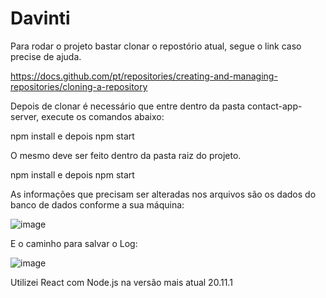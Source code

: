 # Davinti

Para rodar o projeto bastar clonar o repostório atual, segue o link caso precise de ajuda.

https://docs.github.com/pt/repositories/creating-and-managing-repositories/cloning-a-repository

Depois de clonar é necessário que entre dentro da pasta contact-app-server, execute os comandos abaixo:

npm install e depois npm start

O mesmo deve ser feito dentro da pasta raiz do projeto.

npm install e depois npm start

As informações que precisam ser alteradas nos arquivos são os dados do banco de dados conforme a sua máquina:

![image](https://github.com/WPSV/davinti/assets/57459858/eb90f9ad-8608-4f41-ac22-9d14e50bcccf)

E o caminho para salvar o Log: 

![image](https://github.com/WPSV/davinti/assets/57459858/9532b035-8b72-4852-b1d9-1b84845a0cdf)

Utilizei React com Node.js na versão mais atual 20.11.1
